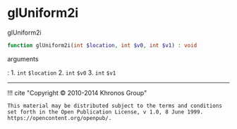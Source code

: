 # glUniform2i
glUniform2i

```php
function glUniform2i(int $location, int $v0, int $v1) : void
```

arguments

:    1. `int` `$location` 
    2. `int` `$v0` 
    3. `int` `$v1` 

---
     

!!! cite "Copyright © 2010-2014 Khronos Group"

    This material may be distributed subject to the terms and conditions set forth in the Open Publication License, v 1.0, 8 June 1999. https://opencontent.org/openpub/.
